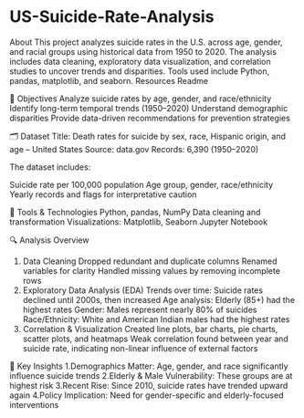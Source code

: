 # US-Suicide-Rate-Analysis
About This project analyzes suicide rates in the U.S. across age, gender, and racial groups using historical data from 1950 to 2020. The analysis includes data cleaning, exploratory data visualization, and correlation studies to uncover trends and disparities. Tools used include Python, pandas, matplotlib, and seaborn.  Resources  Readme

📌 Objectives
Analyze suicide rates by age, gender, and race/ethnicity
Identify long-term temporal trends (1950–2020)
Understand demographic disparities
Provide data-driven recommendations for prevention strategies

🗂️ Dataset
Title: Death rates for suicide by sex, race, Hispanic origin, and age – United States
Source: data.gov
Records: 6,390 (1950–2020)

The dataset includes:

Suicide rate per 100,000 population
Age group, gender, race/ethnicity
Yearly records and flags for interpretative caution

🔧 Tools & Technologies
Python, pandas, NumPy
Data cleaning and transformation
Visualizations: Matplotlib, Seaborn
Jupyter Notebook

🔍 Analysis Overview
1. Data Cleaning
Dropped redundant and duplicate columns
Renamed variables for clarity
Handled missing values by removing incomplete rows
2. Exploratory Data Analysis (EDA)
Trends over time: Suicide rates declined until 2000s, then increased
Age analysis: Elderly (85+) had the highest rates
Gender: Males represent nearly 80% of suicides
Race/Ethnicity: White and American Indian males had the highest rates
3. Correlation & Visualization
Created line plots, bar charts, pie charts, scatter plots, and heatmaps
Weak correlation found between year and suicide rate, indicating non-linear influence of external factors

🧠 Key Insights
1.Demographics Matter: Age, gender, and race significantly influence suicide trends
2.Elderly & Male Vulnerability: These groups are at highest risk
3.Recent Rise: Since 2010, suicide rates have trended upward again
4.Policy Implication: Need for gender-specific and elderly-focused interventions
